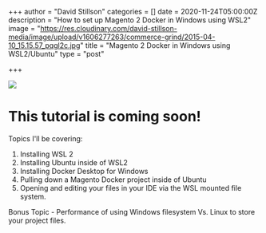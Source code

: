 +++
author = "David Stillson"
categories = []
date = 2020-11-24T05:00:00Z
description = "How to set up Magento 2 Docker in Windows using WSL2"
image = "https://res.cloudinary.com/david-stillson-media/image/upload/v1606277263/commerce-grind/2015-04-10_15.15.57_pqgl2c.jpg"
title = "Magento 2 Docker in Windows using WSL2/Ubuntu"
type = "post"

+++

![](https://res.cloudinary.com/david-stillson-media/image/upload/v1606276001/commerce-grind/1598850390192_1307_logo-01_Cropped_jibwyh.jpg)

# This tutorial is coming soon!

Topics I'll be covering:

1. Installing WSL 2
2. Installing Ubuntu inside of WSL2
3. Installing Docker Desktop for Windows
4. Pulling down a Magento Docker project inside of Ubuntu
5. Opening and editing your files in your IDE via the WSL mounted file system.

Bonus Topic - Performance of using Windows filesystem Vs. Linux to store your project files.